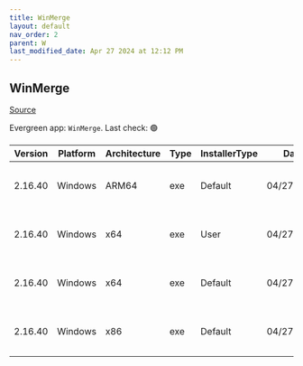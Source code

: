 ```yaml
---
title: WinMerge
layout: default
nav_order: 2
parent: W
last_modified_date: Apr 27 2024 at 12:12 PM
---
```


## WinMerge

[Source](https://winmerge.org/)

Evergreen app: `WinMerge`. Last check: 🟢

| Version | Platform | Architecture | Type | InstallerType | Date       | Size     | URI                                                                                                                                                                                                              |
| ------- | -------- | ------------ | ---- | ------------- | ---------- | -------- | ---------------------------------------------------------------------------------------------------------------------------------------------------------------------------------------------------------------- |
| 2.16.40 | Windows  | ARM64        | exe  | Default       | 04/27/2024 | 10733640 | [https://github.com/WinMerge/winmerge/releases/download/v2.16.40/WinMerge-2.16.40-ARM64-Setup.exe](https://github.com/WinMerge/winmerge/releases/download/v2.16.40/WinMerge-2.16.40-ARM64-Setup.exe)             |
| 2.16.40 | Windows  | x64          | exe  | User          | 04/27/2024 | 9909288  | [https://github.com/WinMerge/winmerge/releases/download/v2.16.40/WinMerge-2.16.40-x64-PerUser-Setup.exe](https://github.com/WinMerge/winmerge/releases/download/v2.16.40/WinMerge-2.16.40-x64-PerUser-Setup.exe) |
| 2.16.40 | Windows  | x64          | exe  | Default       | 04/27/2024 | 9909272  | [https://github.com/WinMerge/winmerge/releases/download/v2.16.40/WinMerge-2.16.40-x64-Setup.exe](https://github.com/WinMerge/winmerge/releases/download/v2.16.40/WinMerge-2.16.40-x64-Setup.exe)                 |
| 2.16.40 | Windows  | x86          | exe  | Default       | 04/27/2024 | 9328920  | [https://github.com/WinMerge/winmerge/releases/download/v2.16.40/WinMerge-2.16.40-Setup.exe](https://github.com/WinMerge/winmerge/releases/download/v2.16.40/WinMerge-2.16.40-Setup.exe)                         |

